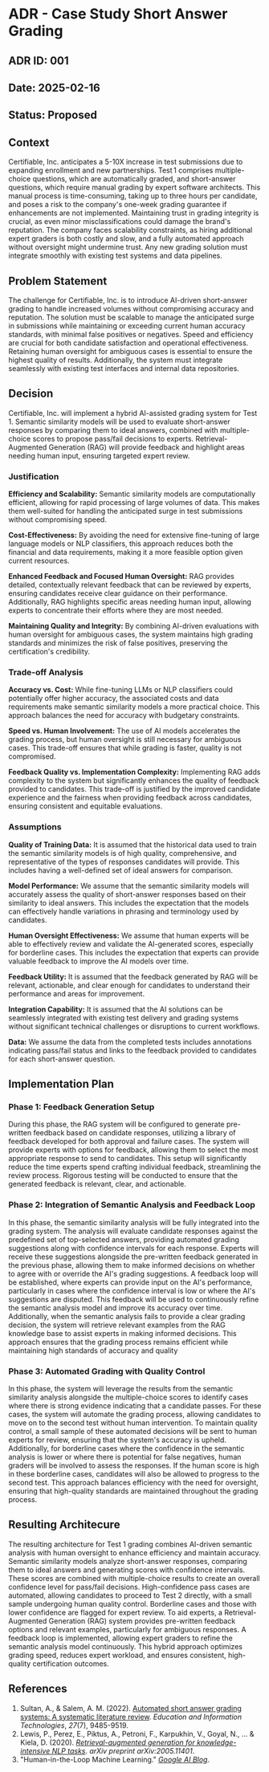 # ADR - Case Study Short Answer Grading

## ADR ID: 001

## Date: 2025-02-16

## Status: Proposed


## Context

Certifiable, Inc. anticipates a 5-10X increase in test submissions due to expanding enrollment and new partnerships. Test 1 comprises multiple-choice questions, which are automatically graded, and short-answer questions, which require manual grading by expert software architects. This manual process is time-consuming, taking up to three hours per candidate, and poses a risk to the company's one-week grading guarantee if enhancements are not implemented. Maintaining trust in grading integrity is crucial, as even minor misclassifications could damage the brand's reputation. The company faces scalability constraints, as hiring additional expert graders is both costly and slow, and a fully automated approach without oversight might undermine trust. Any new grading solution must integrate smoothly with existing test systems and data pipelines.

## Problem Statement

The challenge for Certifiable, Inc. is to introduce AI-driven short-answer grading to handle increased volumes without compromising accuracy and reputation. The solution must be scalable to manage the anticipated surge in submissions while maintaining or exceeding current human accuracy standards, with minimal false positives or negatives. Speed and efficiency are crucial for both candidate satisfaction and operational effectiveness. Retaining human oversight for ambiguous cases is essential to ensure the highest quality of results. Additionally, the system must integrate seamlessly with existing test interfaces and internal data repositories.

## Decision

Certifiable, Inc. will implement a hybrid AI-assisted grading system for Test 1. Semantic similarity models will be used to evaluate short-answer responses by comparing them to ideal answers, combined with multiple-choice scores to propose pass/fail decisions to experts. Retrieval-Augmented Generation (RAG) will provide feedback and highlight areas needing human input, ensuring targeted expert review.

### Justification

**Efficiency and Scalability:**
Semantic similarity models are computationally efficient, allowing for rapid processing of large volumes of data. This makes them well-suited for handling the anticipated surge in test submissions without compromising speed.

**Cost-Effectiveness:**
By avoiding the need for extensive fine-tuning of large language models or NLP classifiers, this approach reduces both the financial and data requirements, making it a more feasible option given current resources.

**Enhanced Feedback and Focused Human Oversight:**
RAG provides detailed, contextually relevant feedback that can be reviewed by experts, ensuring candidates receive clear guidance on their performance. Additionally, RAG highlights specific areas needing human input, allowing experts to concentrate their efforts where they are most needed.

**Maintaining Quality and Integrity:**
By combining AI-driven evaluations with human oversight for ambiguous cases, the system maintains high grading standards and minimizes the risk of false positives, preserving the certification's credibility.

### Trade-off Analysis

**Accuracy vs. Cost:**
While fine-tuning LLMs or NLP classifiers could potentially offer higher accuracy, the associated costs and data requirements make semantic similarity models a more practical choice. This approach balances the need for accuracy with budgetary constraints.

**Speed vs. Human Involvement:**
The use of AI models accelerates the grading process, but human oversight is still necessary for ambiguous cases. This trade-off ensures that while grading is faster, quality is not compromised.

**Feedback Quality vs. Implementation Complexity:**
Implementing RAG adds complexity to the system but significantly enhances the quality of feedback provided to candidates. This trade-off is justified by the improved candidate experience and the fairness when providing feedback across candidates, ensuring consistent and equitable evaluations.

### Assumptions

**Quality of Training Data:**
It is assumed that the historical data used to train the semantic similarity models is of high quality, comprehensive, and representative of the types of responses candidates will provide. This includes having a well-defined set of ideal answers for comparison.

**Model Performance:**
We assume that the semantic similarity models will accurately assess the quality of short-answer responses based on their similarity to ideal answers. This includes the expectation that the models can effectively handle variations in phrasing and terminology used by candidates.

**Human Oversight Effectiveness:**
We assume that human experts will be able to effectively review and validate the AI-generated scores, especially for borderline cases. This includes the expectation that experts can provide valuable feedback to improve the AI models over time.

**Feedback Utility:**
It is assumed that the feedback generated by RAG will be relevant, actionable, and clear enough for candidates to understand their performance and areas for improvement.

**Integration Capability:**
It is assumed that the AI solutions can be seamlessly integrated with existing test delivery and grading systems without significant technical challenges or disruptions to current workflows.

**Data:**
We assume the data from the completed tests includes annotations indicating pass/fail status and links to the feedback provided to candidates for each short-answer question.

## Implementation Plan

### Phase 1: Feedback Generation Setup

During this phase, the RAG system will be configured to generate pre-written feedback based on candidate responses, utilizing a library of feedback developed for both approval and failure cases. The system will provide experts with options for feedback, allowing them to select the most appropriate response to send to candidates. This setup will significantly reduce the time experts spend crafting individual feedback, streamlining the review process. Rigorous testing will be conducted to ensure that the generated feedback is relevant, clear, and actionable.

### Phase 2: Integration of Semantic Analysis and Feedback Loop

In this phase, the semantic similarity analysis will be fully integrated into the grading system. The analysis will evaluate candidate responses against the predefined set of top-selected answers, providing automated grading suggestions along with confidence intervals for each response. Experts will receive these suggestions alongside the pre-written feedback generated in the previous phase, allowing them to make informed decisions on whether to agree with or override the AI's grading suggestions. A feedback loop will be established, where experts can provide input on the AI's performance, particularly in cases where the confidence interval is low or where the AI's suggestions are disputed. This feedback will be used to continuously refine the semantic analysis model and improve its accuracy over time. Additionally, when the semantic analysis fails to provide a clear grading decision, the system will retrieve relevant examples from the RAG knowledge base to assist experts in making informed decisions. This approach ensures that the grading process remains efficient while maintaining high standards of accuracy and quality

### Phase 3: Automated Grading with Quality Control

In this phase, the system will leverage the results from the semantic similarity analysis alongside the multiple-choice scores to identify cases where there is strong evidence indicating that a candidate passes. For these cases, the system will automate the grading process, allowing candidates to move on to the second test without human intervention. To maintain quality control, a small sample of these automated decisions will be sent to human experts for review, ensuring that the system's accuracy is upheld. Additionally, for borderline cases where the confidence in the semantic analysis is lower or where there is potential for false negatives, human graders will be involved to assess the responses. If the human score is high in these borderline cases, candidates will also be allowed to progress to the second test. This approach balances efficiency with the need for oversight, ensuring that high-quality standards are maintained throughout the grading process.


## Resulting Architecure

The resulting architecture for Test 1 grading combines AI-driven semantic analysis with human oversight to enhance efficiency and maintain accuracy. Semantic similarity models analyze short-answer responses, comparing them to ideal answers and generating scores with confidence intervals. These scores are combined with multiple-choice results to create an overall confidence level for pass/fail decisions. High-confidence pass cases are automated, allowing candidates to proceed to Test 2 directly, with a small sample undergoing human quality control. Borderline cases and those with lower confidence are flagged for expert review. To aid experts, a Retrieval-Augmented Generation (RAG) system provides pre-written feedback options and relevant examples, particularly for ambiguous responses. A feedback loop is implemented, allowing expert graders to refine the semantic analysis model continuously. This hybrid approach optimizes grading speed, reduces expert workload, and ensures consistent, high-quality certification outcomes.

## References

1.  Sultan, A., & Salem, A. M. (2022). [Automated short answer grading systems: A systematic literature review](https://link.springer.com/article/10.1007/s10462-021-10068-2). *Education and Information Technologies*, *27*(7), 9485-9519.
2.  Lewis, P., Perez, E., Piktus, A., Petroni, F., Karpukhin, V., Goyal, N., ... & Kiela, D. (2020). [*Retrieval-augmented generation for knowledge-intensive NLP tasks*](https://proceedings.neurips.cc/paper/2020/hash/6b493230205f780e1bc26945df7481e5-Abstract.html). *arXiv preprint arXiv:2005.11401*.
3.  "Human-in-the-Loop Machine Learning." [*Google AI Blog*](https://ai.googleblog.com/2018/09/human-in-loop-machine-learning.html).